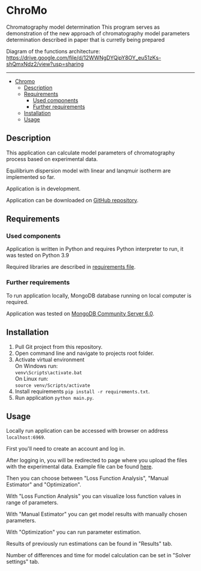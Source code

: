 # ChroMo
Chromatography model determination
This program serves as demonstration of the new approach of chromatography model parameters determination described in paper that is curretly being prepared

Diagram of the functions architecture: https://drive.google.com/file/d/12WWNgDYQipY8OY_eu51zKs-shQmxNdz2/view?usp=sharing

---


- [Chromo](#chromo)
  - [Description](#description)
  - [Requirements](#requirements)
    - [Used components](#used-components)
    - [Further requirements](#further-requirements)
  - [Installation](#installation)
  - [Usage](#usage)

## Description

This application can calculate model parameters of chromatography process based on experimental data.

Equilibrium dispersion model with linear and lanqmuir isotherm are implemented so far.

Application is in development.

Application can be downloaded on [GitHub repository](https://github.com/meloun67/ChroMo).

## Requirements

### Used components

Application is written in Python and requires Python interpreter to run, it was tested on Python 3.9

Required libraries are described in [requirements file](requirements.txt).

### Further requirements

To run application locally, MongoDB database running on local computer is required.

Application was tested on [MongoDB Community Server 6.0](https://www.mongodb.com/try/download/community-edition).

## Installation

1. Pull Git project from this repository.
2. Open command line and navigate to projects root folder.
3. Activate virtual environment\
  On Windows run:\
  `venv\Scripts\activate.bat`\
  On Linux run:\
  `source venv/Scripts/activate`
5. Install requirements `pip install -r requirements.txt`.
6. Run application `python main.py`.

## Usage

Locally run application can be accessed with browser on address `localhost:6969`.

First you'll need to create an account and log in.

After logging in, you will be redirected to page where you upload the files with the experimental data. Example file can be found [here](docu/TestExperimentSet1/TestExperiment1.xlsx).

Then you can choose between "Loss Function Analysis", "Manual Estimator" and "Optimization".

With "Loss Function Analysis" you can visualize loss function values in range of parameters.

With "Manual Estimator" you can get model results with manually chosen parameters.

With "Optimization" you can run parameter estimation.

Results of previously run estimations can be found in "Results" tab.

Number of differences and time for model calculation can be set in "Solver settings" tab.
